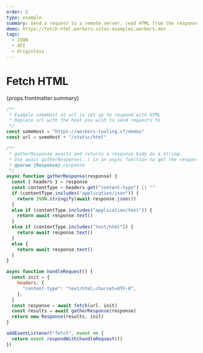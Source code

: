 ```yaml
---
order: 2
type: example
summary: Send a request to a remote server, read HTML from the response, and serve that HTML.
demo: https://fetch-html.workers-sites-examples.workers.dev
tags:
  - JSON
  - API
  - Originless
---
```


# Fetch HTML

<ContentColumn>
  <p>{props.frontmatter.summary}</p>
</ContentColumn>

```js
/**
 * Example someHost at url is set up to respond with HTML
 * Replace url with the host you wish to send requests to
 */
const someHost = "https://workers-tooling.cf/demos"
const url = someHost + "/static/html"

/**
 * gatherResponse awaits and returns a response body as a string.
 * Use await gatherResponse(..) in an async function to get the response body
 * @param {Response} response
 */
async function gatherResponse(response) {
  const { headers } = response
  const contentType = headers.get("content-type") || ""
  if (contentType.includes("application/json")) {
    return JSON.stringify(await response.json())
  }
  else if (contentType.includes("application/text")) {
    return await response.text()
  }
  else if (contentType.includes("text/html")) {
    return await response.text()
  }
  else {
    return await response.text()
  }
}

async function handleRequest() {
  const init = {
    headers: {
      "content-type": "text/html;charset=UTF-8",
    },
  }
  const response = await fetch(url, init)
  const results = await gatherResponse(response)
  return new Response(results, init)
}

addEventListener("fetch", event => {
  return event.respondWith(handleRequest())
})
```

<!-- ## Demo

<p><a href={props.frontmatter.demo}>Open demo</a></p>

<Demo src={props.frontmatter.demo} title={props.frontmatter.summary} height="80"/> -->
